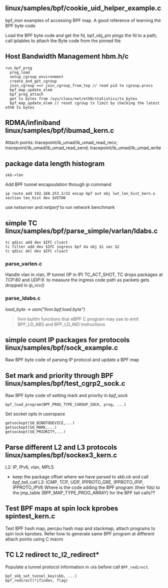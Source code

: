 ## linux/samples/bpf/cookie_uid_helper_example.c
bpf_insn examples of accessing BPF map. A good reference of learning the BPF byte code

Load the BPF byte code and get the fd, bpf_obj_pin pings the fd to a path, call iptables to attach the Byte code from the pinned file


## Host Bandwidth Management hbm.h/c

```
run_bpf_prog
  prog_load
  setup_cgroup_environment
  create_and_get_cgroup
  join_cgroup ==> join_cgroup_from_top // read pid to cgroup.procs
  bpf_map_update_elem
  bpf_prog_attach
  get tx bytes from /sys/class/net/eth0/statistics/tx_bytes
  bpf_map_update_elem // reset cgroup tx limit by checking the latest eth0 tx bytes
```


## RDMA/infiniband linux/samples/bpf/ibumad_kern.c
Attach points: tracepoint/ib_umad/ib_umad_read_recv; tracepoint/ib_umad/ib_umad_read_send; tracepoint/ib_umad/ib_umad_write

## package data length histogram
```
skb->len
```

Add BPF tunnel encapsulation through _ip_ command
```
ip route add 192.168.253.2/32 encap bpf out obj lwt_len_hist_kern.o section len_hist dev $VETH0
```
use _netserver_ and _netperf_ to run network benchmark

## simple TC linux/samples/bpf/parse_simple/varlan/ldabs.c
```
tc qdisc add dev $IFC clsact
tc filter add dev $IFC ingress bpf da obj $1 sec $2
tc qdisc del dev $IFC clsact
```

### parse_varlen.c
Handle vlan in vlan, IP tunnel (IP in IP)
TC_ACT_SHOT, TC drops packages at _TCP:80_ and _UDP:9_. to measure the ingress code path as packets gets dropped in _ip_rcv()_

### parse_ldabs.c
_load_byte -> asm("llvm.bpf.load.byte")_
> llvm builtin functions that eBPF C program may use to emit BPF_LD_ABS and BPF_LD_IND instructions



## simple count IP packages for protocols linux/samples/bpf/sock_example.c
Raw BPF byte code of parsing IP protocol and update a BPF map


## Set mark and priority through BPF linux/samples/bpf/test_cgrp2_sock.c
Raw BPF byte code of setting mark and priority in _bpf_sock_
```
bpf_load_program(BPF_PROG_TYPE_CGROUP_SOCK, prog, ...)
```

Set socket opts in userspace
```
getsockopt(SO_BINDTODEVICE,...)
getsockopt(SO_MARK,...)
getsockopt(SO_PRIORITY,...)
```

## Parse different L2 and L3 protocols linux/samples/bpf/sockex3_kern.c
L2: IP, IPv6, vlan, MPLS
  * keep the package offset where we have parsed to _skb.cb_ and call _bpf_tail_call_
L3: ICMP, TCP, UDP, IPPROTO_GRE, IPPROTO_IPIP, IPPROTO_IPV6
Where is the code adding the BPF program (their fds) to the jmp_table (BPF_MAP_TYPE_PROG_ARRAY) for the BPF tail calls??

## Test BPF maps at spin lock kprobes spintest_kern.c
Test BPF hash map, percpu hash map and stackmap, attach programs to spin lock kprobes.
Refer how to generate same BPF program at different attach points using C macro


## TC L2 redirect tc_l2_redirect*
Populate a tunnel protocol information in `skb` before call `BPF_redirect`.
```
bpf_skb_set_tunnel_key(skb, ...)
bpf_redirect(*ifindex, flag)
```
